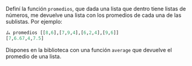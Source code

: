 Definí la función `promedios`, que dada una lista que dentro tiene listas de números, me devuelve una lista con los promedios de cada una de las sublistas. Por ejemplo:

```haskell
ム promedios [[8,6],[7,9,4],[6,2,4],[9,6]] 
[7,6.67,4,7.5] 
```

Dispones en la biblioteca con una función `average` que devuelve el promedio de una lista.